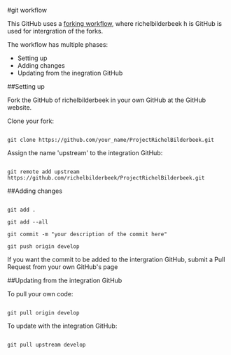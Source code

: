 #git workflow

This GitHub uses a [forking workflow](https://www.atlassian.com/git/workflows#!workflow-forking), where richelbilderbeek h is GitHub is used for intergration of the forks.

The workflow has multiple phases:
- Setting up
- Adding changes
- Updating from the inegration GitHub

##Setting up

Fork the GitHub of richelbilderbeek in your own GitHub at the GitHub website.

Clone your fork:

<code>
git clone https://github.com/your_name/ProjectRichelBilderbeek.git
</code>

Assign the name 'upstream' to the integration GitHub:

<code>
git remote add upstream https://github.com/richelbilderbeek/ProjectRichelBilderbeek.git
</code>

##Adding changes

<code>
git add .
</code>

<code>
git add --all
</code>

<code>
git commit -m "your description of the commit here"
</code>

<code>
git push origin develop
</code>

If you want the commit to be added to the intergration GitHub, submit a Pull Request from your own GitHub's page

##Updating from the integration GitHub

To pull your own code:

<code>
git pull origin develop
</code>

To update with the integration GitHub:

<code>
git pull upstream develop
</code>
